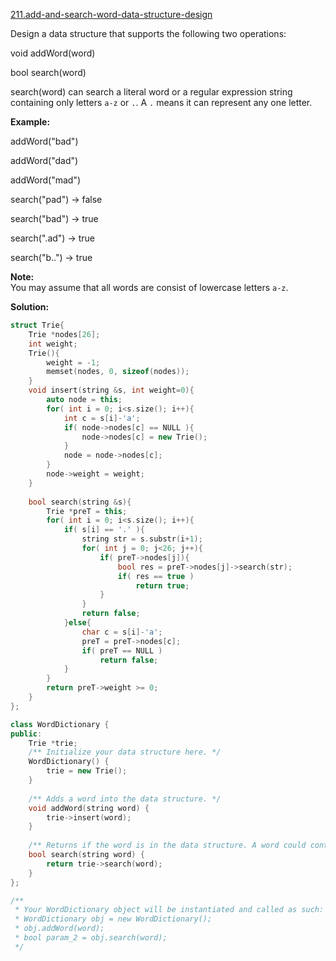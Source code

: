 [211.add-and-search-word-data-structure-design](https://leetcode.com/problems/add-and-search-word-data-structure-design/)  

Design a data structure that supports the following two operations:

  
void addWord(word)
  
bool search(word)
  

search(word) can search a literal word or a regular expression string containing only letters `a-z` or `.`. A `.` means it can represent any one letter.

**Example:**

  
addWord("bad")
  
addWord("dad")
  
addWord("mad")
  
search("pad") -> false
  
search("bad") -> true
  
search(".ad") -> true
  
search("b..") -> true
  

**Note:**  
You may assume that all words are consist of lowercase letters `a-z`.  



**Solution:**  

```cpp
struct Trie{
    Trie *nodes[26];
    int weight;
    Trie(){
        weight = -1;
        memset(nodes, 0, sizeof(nodes));
    }
    void insert(string &s, int weight=0){
        auto node = this;
        for( int i = 0; i<s.size(); i++){
            int c = s[i]-'a';
            if( node->nodes[c] == NULL ){
                node->nodes[c] = new Trie();
            }
            node = node->nodes[c];
        }
        node->weight = weight;
    }
    
    bool search(string &s){
        Trie *preT = this;
        for( int i = 0; i<s.size(); i++){
            if( s[i] == '.' ){
                string str = s.substr(i+1);
                for( int j = 0; j<26; j++){
                    if( preT->nodes[j]){
                        bool res = preT->nodes[j]->search(str);
                        if( res == true )
                            return true;
                    }
                }
                return false;
            }else{
                char c = s[i]-'a';
                preT = preT->nodes[c];
                if( preT == NULL )
                    return false;
            }
        }
        return preT->weight >= 0;
    }
};

class WordDictionary {
public:
    Trie *trie;
    /** Initialize your data structure here. */
    WordDictionary() {
        trie = new Trie();
    }
    
    /** Adds a word into the data structure. */
    void addWord(string word) {
        trie->insert(word);
    }
    
    /** Returns if the word is in the data structure. A word could contain the dot character '.' to represent any one letter. */
    bool search(string word) {
        return trie->search(word);
    }
};

/**
 * Your WordDictionary object will be instantiated and called as such:
 * WordDictionary obj = new WordDictionary();
 * obj.addWord(word);
 * bool param_2 = obj.search(word);
 */
```
      
